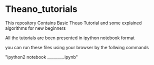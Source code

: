 # Theano_tutorials
This repository Contains Basic Theao Tutorial and some explained algorithms for new beginners

All the tutorials are been presented in ipython notebook format

you can run these files using your browser by the follwing commands

"ipython2 notebook ________.ipynb"
